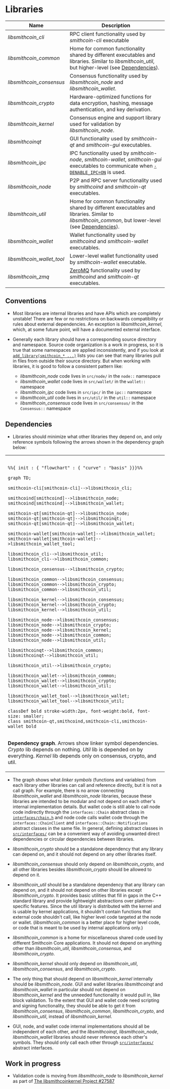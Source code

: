 # Libraries

| Name                     | Description |
|--------------------------|-------------|
| *libsmithcoin_cli*         | RPC client functionality used by *smithcoin-cli* executable |
| *libsmithcoin_common*      | Home for common functionality shared by different executables and libraries. Similar to *libsmithcoin_util*, but higher-level (see [Dependencies](#dependencies)). |
| *libsmithcoin_consensus*   | Consensus functionality used by *libsmithcoin_node* and *libsmithcoin_wallet*. |
| *libsmithcoin_crypto*      | Hardware-optimized functions for data encryption, hashing, message authentication, and key derivation. |
| *libsmithcoin_kernel*      | Consensus engine and support library used for validation by *libsmithcoin_node*. |
| *libsmithcoinqt*           | GUI functionality used by *smithcoin-qt* and *smithcoin-gui* executables. |
| *libsmithcoin_ipc*         | IPC functionality used by *smithcoin-node*, *smithcoin-wallet*, *smithcoin-gui* executables to communicate when [`-DENABLE_IPC=ON`](multiprocess.md) is used. |
| *libsmithcoin_node*        | P2P and RPC server functionality used by *smithcoind* and *smithcoin-qt* executables. |
| *libsmithcoin_util*        | Home for common functionality shared by different executables and libraries. Similar to *libsmithcoin_common*, but lower-level (see [Dependencies](#dependencies)). |
| *libsmithcoin_wallet*      | Wallet functionality used by *smithcoind* and *smithcoin-wallet* executables. |
| *libsmithcoin_wallet_tool* | Lower-level wallet functionality used by *smithcoin-wallet* executable. |
| *libsmithcoin_zmq*         | [ZeroMQ](../zmq.md) functionality used by *smithcoind* and *smithcoin-qt* executables. |

## Conventions

- Most libraries are internal libraries and have APIs which are completely unstable! There are few or no restrictions on backwards compatibility or rules about external dependencies. An exception is *libsmithcoin_kernel*, which, at some future point, will have a documented external interface.

- Generally each library should have a corresponding source directory and namespace. Source code organization is a work in progress, so it is true that some namespaces are applied inconsistently, and if you look at [`add_library(smithcoin_* ...)`](../../src/CMakeLists.txt) lists you can see that many libraries pull in files from outside their source directory. But when working with libraries, it is good to follow a consistent pattern like:

  - *libsmithcoin_node* code lives in `src/node/` in the `node::` namespace
  - *libsmithcoin_wallet* code lives in `src/wallet/` in the `wallet::` namespace
  - *libsmithcoin_ipc* code lives in `src/ipc/` in the `ipc::` namespace
  - *libsmithcoin_util* code lives in `src/util/` in the `util::` namespace
  - *libsmithcoin_consensus* code lives in `src/consensus/` in the `Consensus::` namespace

## Dependencies

- Libraries should minimize what other libraries they depend on, and only reference symbols following the arrows shown in the dependency graph below:

<table><tr><td>

```mermaid

%%{ init : { "flowchart" : { "curve" : "basis" }}}%%

graph TD;

smithcoin-cli[smithcoin-cli]-->libsmithcoin_cli;

smithcoind[smithcoind]-->libsmithcoin_node;
smithcoind[smithcoind]-->libsmithcoin_wallet;

smithcoin-qt[smithcoin-qt]-->libsmithcoin_node;
smithcoin-qt[smithcoin-qt]-->libsmithcoinqt;
smithcoin-qt[smithcoin-qt]-->libsmithcoin_wallet;

smithcoin-wallet[smithcoin-wallet]-->libsmithcoin_wallet;
smithcoin-wallet[smithcoin-wallet]-->libsmithcoin_wallet_tool;

libsmithcoin_cli-->libsmithcoin_util;
libsmithcoin_cli-->libsmithcoin_common;

libsmithcoin_consensus-->libsmithcoin_crypto;

libsmithcoin_common-->libsmithcoin_consensus;
libsmithcoin_common-->libsmithcoin_crypto;
libsmithcoin_common-->libsmithcoin_util;

libsmithcoin_kernel-->libsmithcoin_consensus;
libsmithcoin_kernel-->libsmithcoin_crypto;
libsmithcoin_kernel-->libsmithcoin_util;

libsmithcoin_node-->libsmithcoin_consensus;
libsmithcoin_node-->libsmithcoin_crypto;
libsmithcoin_node-->libsmithcoin_kernel;
libsmithcoin_node-->libsmithcoin_common;
libsmithcoin_node-->libsmithcoin_util;

libsmithcoinqt-->libsmithcoin_common;
libsmithcoinqt-->libsmithcoin_util;

libsmithcoin_util-->libsmithcoin_crypto;

libsmithcoin_wallet-->libsmithcoin_common;
libsmithcoin_wallet-->libsmithcoin_crypto;
libsmithcoin_wallet-->libsmithcoin_util;

libsmithcoin_wallet_tool-->libsmithcoin_wallet;
libsmithcoin_wallet_tool-->libsmithcoin_util;

classDef bold stroke-width:2px, font-weight:bold, font-size: smaller;
class smithcoin-qt,smithcoind,smithcoin-cli,smithcoin-wallet bold
```
</td></tr><tr><td>

**Dependency graph**. Arrows show linker symbol dependencies. *Crypto* lib depends on nothing. *Util* lib is depended on by everything. *Kernel* lib depends only on consensus, crypto, and util.

</td></tr></table>

- The graph shows what _linker symbols_ (functions and variables) from each library other libraries can call and reference directly, but it is not a call graph. For example, there is no arrow connecting *libsmithcoin_wallet* and *libsmithcoin_node* libraries, because these libraries are intended to be modular and not depend on each other's internal implementation details. But wallet code is still able to call node code indirectly through the `interfaces::Chain` abstract class in [`interfaces/chain.h`](../../src/interfaces/chain.h) and node code calls wallet code through the `interfaces::ChainClient` and `interfaces::Chain::Notifications` abstract classes in the same file. In general, defining abstract classes in [`src/interfaces/`](../../src/interfaces/) can be a convenient way of avoiding unwanted direct dependencies or circular dependencies between libraries.

- *libsmithcoin_crypto* should be a standalone dependency that any library can depend on, and it should not depend on any other libraries itself.

- *libsmithcoin_consensus* should only depend on *libsmithcoin_crypto*, and all other libraries besides *libsmithcoin_crypto* should be allowed to depend on it.

- *libsmithcoin_util* should be a standalone dependency that any library can depend on, and it should not depend on other libraries except *libsmithcoin_crypto*. It provides basic utilities that fill in gaps in the C++ standard library and provide lightweight abstractions over platform-specific features. Since the util library is distributed with the kernel and is usable by kernel applications, it shouldn't contain functions that external code shouldn't call, like higher level code targeted at the node or wallet. (*libsmithcoin_common* is a better place for higher level code, or code that is meant to be used by internal applications only.)

- *libsmithcoin_common* is a home for miscellaneous shared code used by different Smithcoin Core applications. It should not depend on anything other than *libsmithcoin_util*, *libsmithcoin_consensus*, and *libsmithcoin_crypto*.

- *libsmithcoin_kernel* should only depend on *libsmithcoin_util*, *libsmithcoin_consensus*, and *libsmithcoin_crypto*.

- The only thing that should depend on *libsmithcoin_kernel* internally should be *libsmithcoin_node*. GUI and wallet libraries *libsmithcoinqt* and *libsmithcoin_wallet* in particular should not depend on *libsmithcoin_kernel* and the unneeded functionality it would pull in, like block validation. To the extent that GUI and wallet code need scripting and signing functionality, they should be able to get it from *libsmithcoin_consensus*, *libsmithcoin_common*, *libsmithcoin_crypto*, and *libsmithcoin_util*, instead of *libsmithcoin_kernel*.

- GUI, node, and wallet code internal implementations should all be independent of each other, and the *libsmithcoinqt*, *libsmithcoin_node*, *libsmithcoin_wallet* libraries should never reference each other's symbols. They should only call each other through [`src/interfaces/`](../../src/interfaces/) abstract interfaces.

## Work in progress

- Validation code is moving from *libsmithcoin_node* to *libsmithcoin_kernel* as part of [The libsmithcoinkernel Project #27587](https://github.com/smithcoin/smithcoin/issues/27587)
